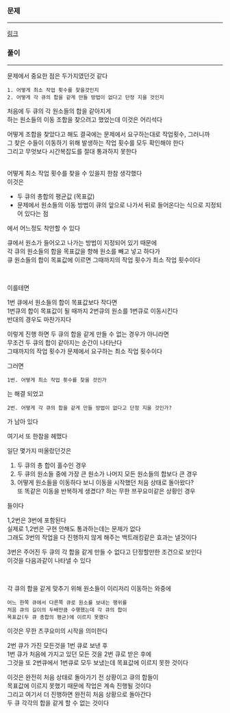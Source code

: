 ### 문제
***
[링크](https://school.programmers.co.kr/learn/courses/30/lessons/118667)

### 풀이
***
문제에서 중요한 점은 두가지였던것 같다  
```
1. 어떻게 최소 작업 횟수를 찾을것인지
2. 어떻게 각 큐의 합을 같게 만들 방법이 없다고 단정 지을 것인지
```

처음에 두 큐의 각 원소들의 합을 같아지게  
하는 원소들의 이동 조합을 찾으려고 했었는데 이것은 어리석다  

어떻게 조합을 찾았다고 해도 결국에는 문제에서 요구하는대로 작업횟수, 그러니까  
그 찾은 수들이 이동하기 위해 발생하는 작업 횟수를 모두 확인해야 한다  
그리고 무엇보다 시간복잡도를 절대 통과하지 못한다  
</br>

어떻게 최소 작업 횟수를 찾을 수 있을지 한참 생각했다   
이것은  
* 두 큐의 총합의 평균값 (목표값)
* 문제에서 원소들의 이동 방법이 큐의 앞으로 나가서 뒤로 들어온다는 식으로 지정되어 있다는 점
  
에서 어느정도 착안할 수 있다  

큐에서 원소가 들어오고 나가는 방법이 지정되어 있기 때문에  
각 큐의 원소들의 합을 목표값을 향해 원소를 빼고 넣고 하다가  
큐 원소들의 합이 목표값에 이르면 그때까지의 작업 횟수가 최소 작업 횟수이다  

</br>

이를테면  

1번 큐에서 원소들의 합이 목표값보다 작다면  
1번큐의 합이 목표값이 될 때까지 2번큐의 원소를 1번큐로 이동시킨다  
반대의 경우도 마찬가지다  

이렇게 진행 하면 두 큐의 합을 같게 만들 수 없는 경우가 아니라면  
무조건 두 큐의 합이 같아지는 순간이 나타난다  
그때까지의 작업 횟수가 문제에서 요구하는 최소 작업 횟수이다  

그러면 
```
1번. 어떻게 최소 작업 횟수를 찾을 것인가
```
는 해결 되었고  

```
2번. 어떻게 각 큐의 합을 같게 만들 방법이 없다고 단정 지을 것인가?
```
가 남아 있다  

여기서 또 한참을 헤맸다  

일단 몇가지 떠올랐던것은  
1. 두 큐의 총 합이 홀수인 경우
2. 두 큐의 원소들 중에 가장 큰 원소가 나머지 모든 원소들의 합보다 큰 경우
3. 어떻게 원소들을 이동하다 보니 이동을 시작했던 처음 상태로 돌아왔다?  
   또 똑같은 이동을 반복하게 생겼다? 하는 무한 쯔꾸요미같은 상황인 경우

들이다  

1,2번은 3번에 포함된다  
실제로 1,2번은 구현 안해도 통과하는데는 문제가 없다  
그래도 3번의 작업을 다 진행하지 않게 해주는 백트래킹같은 효과는 낼것이다  


3번은 주어진 두 큐의 각 합을 같게 만들 수 없다고 단정할만한 조건으로 보인다  
이것을 다음과같이 나타낼 수 있다  

</br>
  
각 큐의 합을 같게 맞추기 위해 원소들이 이리저리 이동하는 와중에  
```
어느 한쪽 큐에서 다른쪽 큐로 원소를 보내는 행위를
처음 큐의 길이의 두배만큼 수행했는데 각 큐의 합이
목표값(두 큐 총합의 평균)에 이르지 못했다
```  

이것은 무한 츠쿠요미의 시작을 의미한다  
  
2번 큐가 가진 모든것을 1번 큐로 보낸 후  
1번 큐가 처음에 가지고 있던 모든 것을 2번 큐로 받은 후에    
그것을 또 2번큐에서 1번큐로 모두 보냈는데 목표값에 이르지 못한 것이다  

이것은 완전히 처음 상태로 돌아가기 전 상황이고 큐의 합들이  
목표값에 이르지 못했기 때문에 작업은 계속 진행될 것이다    
그리고 여기서 더 진행하면 완전히 처음 상황으로 돌아간다  
두 큐 각각의 합을 같게 할 수 없는 것이다  






  




